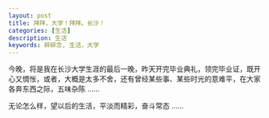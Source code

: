 ```yaml
---
layout: post
title: 拜拜，大学！拜拜。长沙！
categories: [生活]
description: 生活
keywords: 碎碎念, 生活，大学
---
```


今晚，将是我在长沙大学生涯的最后一晚，昨天开完毕业典礼，领完毕业证，既开心又惆怅，或者，大概是太多不舍，还有曾经某些事、某些时光的意难平，在大家各奔东西之际，五味杂陈 ……

无论怎么样，望以后的生活，平淡而精彩，奋斗常态 ……